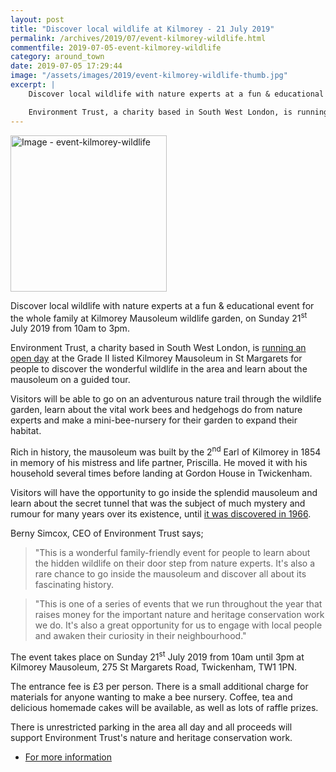 ```yaml
---
layout: post
title: "Discover local wildlife at Kilmorey - 21 July 2019"
permalink: /archives/2019/07/event-kilmorey-wildlife.html
commentfile: 2019-07-05-event-kilmorey-wildlife
category: around_town
date: 2019-07-05 17:29:44
image: "/assets/images/2019/event-kilmorey-wildlife-thumb.jpg"
excerpt: |
    Discover local wildlife with nature experts at a fun & educational event for the whole family at Kilmorey Mausoleum wildlife garden, on Sunday 21<sup>st</sup> July 2019 from 10am to 3pm.

    Environment Trust, a charity based in South West London, is running an open day at the Grade II listed Kilmorey Mausoleum in St Margarets.
---
```

<a href="/assets/images/2019/event-kilmorey-wildlife.jpg" title="Click for a larger image"><img src="/assets/images/2019/event-kilmorey-wildlife-thumb.jpg" width="250" alt="Image - event-kilmorey-wildlife"  class="photo right"/></a>

Discover local wildlife with nature experts at a fun & educational event for the whole family at Kilmorey Mausoleum wildlife garden, on Sunday 21<sup>st</sup> July 2019 from 10am to 3pm.

Environment Trust, a charity based in South West London, is [running an open day](https://www.environmenttrust.org/Event/kilmoreys-wild-neighbours) at the Grade II listed Kilmorey Mausoleum in St Margarets for people to discover the wonderful wildlife in the area and learn about the mausoleum on a guided tour.

Visitors will be able to go on an adventurous nature trail through the wildlife garden, learn about the vital work bees and hedgehogs do from nature experts and make a mini-bee-nursery for their garden to expand their habitat.

Rich in history, the mausoleum was built by the 2<sup>nd</sup> Earl of Kilmorey in 1854 in memory of his mistress and life partner, Priscilla.  He moved it with his household several times before landing at Gordon House in Twickenham.

Visitors will have the opportunity to go inside the splendid mausoleum and learn about the secret tunnel that was the subject of much mystery and rumour for many years over its existence, until [it was discovered in 1966](https://stmargarets.london/archives/2017/01/tunnel-of-love-under-kilmory-road.html).

Berny Simcox, CEO of Environment Trust says;

> "This is a wonderful family-friendly event for people to learn about the hidden wildlife on their door step from nature experts. It's also a rare chance to go inside the mausoleum and discover all about its fascinating history.

> "This is one of a series of events that we run throughout the year that raises money for the important nature and heritage conservation work we do. It's also a great opportunity for us to engage with local people and awaken their curiosity in their neighbourhood."

The event takes place on Sunday 21<sup>st</sup> July 2019 from 10am until 3pm at Kilmorey Mausoleum,  275 St Margarets Road, Twickenham, TW1 1PN.

The entrance fee is &pound;3 per person. There is a small additional charge for materials for anyone wanting to make a bee nursery. Coffee, tea and delicious homemade cakes will be available, as well as lots of raffle prizes.

There is unrestricted parking in the area all day and all proceeds will support Environment Trust's nature and heritage conservation work.

- [For more information](https://www.environmenttrust.org/Event/kilmoreys-wild-neighbours)
